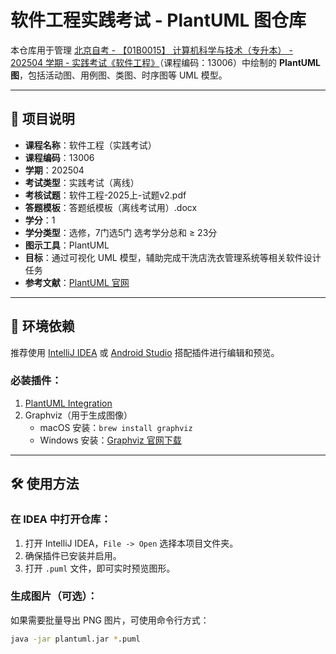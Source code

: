 # 软件工程实践考试 - PlantUML 图仓库

本仓库用于管理 [北京自考 - 【01B0015】 计算机科学与技术（专升本） - 202504 学期 - 实践考试《软件工程》](http://zkxcx.bjeea.cn/showZKZY0070Cpt.action?kcdm=13006&zydm=01B0015)（课程编码：13006）中绘制的 **PlantUML 图**，包括活动图、用例图、类图、时序图等 UML 模型。

---

## 📌 项目说明

- **课程名称**：软件工程（实践考试）
- **课程编码**：13006
- **学期**：202504
- **考试类型**：实践考试（离线）
- **考核试题**：软件工程-2025上-试题v2.pdf
- **答题模板**：答题纸模板（离线考试用）.docx
- **学分**：1
- **学分类型**：选修，7门选5门 选考学分总和 ≥ 23分
- **图示工具**：PlantUML
- **目标**：通过可视化 UML 模型，辅助完成干洗店洗衣管理系统等相关软件设计任务
- **参考文献**：[PlantUML 官网](https://plantuml.com/)

---

## 🧩 环境依赖

推荐使用 [IntelliJ IDEA](https://www.jetbrains.com/idea/) 或 [Android Studio](https://developer.android.com/studio) 搭配插件进行编辑和预览。

### 必装插件：

1. [PlantUML Integration](https://plugins.jetbrains.com/plugin/7017-plantuml-integration)
2. Graphviz（用于生成图像）
   - macOS 安装：`brew install graphviz`
   - Windows 安装：[Graphviz 官网下载](https://graphviz.org/download/)

---

## 🛠 使用方法

### 在 IDEA 中打开仓库：

1. 打开 IntelliJ IDEA，`File -> Open` 选择本项目文件夹。
2. 确保插件已安装并启用。
3. 打开 `.puml` 文件，即可实时预览图形。

### 生成图片（可选）：

如果需要批量导出 PNG 图片，可使用命令行方式：

```bash
java -jar plantuml.jar *.puml

